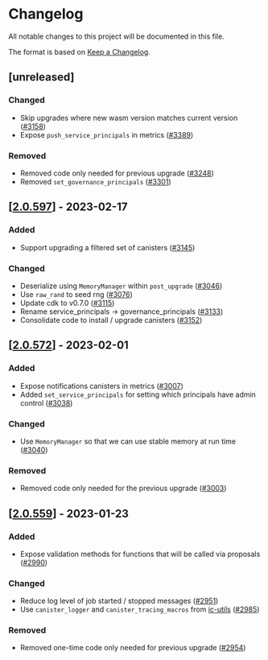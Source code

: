 # Changelog
All notable changes to this project will be documented in this file.

The format is based on [Keep a Changelog](https://keepachangelog.com/en/1.0.0/).

## [unreleased]

### Changed

- Skip upgrades where new wasm version matches current version ([#3158](https://github.com/open-ic/open-chat/pull/3158))
- Expose `push_service_principals` in metrics ([#3389](https://github.com/open-ic/open-chat/pull/3389))

### Removed

- Removed code only needed for previous upgrade ([#3248](https://github.com/open-ic/open-chat/pull/3248))
- Removed `set_governance_principals` ([#3301](https://github.com/open-ic/open-chat/pull/3301))

## [[2.0.597](https://github.com/open-ic/open-chat/releases/tag/v2.0.597-notifications_index)] - 2023-02-17

### Added

- Support upgrading a filtered set of canisters ([#3145](https://github.com/open-ic/open-chat/pull/3145))

### Changed

- Deserialize using `MemoryManager` within `post_upgrade` ([#3046](https://github.com/open-ic/open-chat/pull/3046))
- Use `raw_rand` to seed rng ([#3076](https://github.com/open-ic/open-chat/pull/3076))
- Update cdk to v0.7.0 ([#3115](https://github.com/open-ic/open-chat/pull/3115))
- Rename service_principals -> governance_principals ([#3133](https://github.com/open-ic/open-chat/pull/3133))
- Consolidate code to install / upgrade canisters ([#3152](https://github.com/open-ic/open-chat/pull/3152))

## [[2.0.572](https://github.com/open-ic/open-chat/releases/tag/v2.0.572-notifications_index)] - 2023-02-01

### Added

- Expose notifications canisters in metrics ([#3007](https://github.com/open-ic/open-chat/pull/3007))
- Added `set_service_principals` for setting which principals have admin control ([#3038](https://github.com/open-ic/open-chat/pull/3038))

### Changed

- Use `MemoryManager` so that we can use stable memory at run time ([#3040](https://github.com/open-ic/open-chat/pull/3040))

### Removed

- Removed code only needed for the previous upgrade ([#3003](https://github.com/open-ic/open-chat/pull/3003))

## [[2.0.559](https://github.com/open-ic/open-chat/releases/tag/v2.0.559-notifications_index)] - 2023-01-23

### Added

- Expose validation methods for functions that will be called via proposals ([#2990](https://github.com/open-ic/open-chat/pull/2990))

### Changed

- Reduce log level of job started / stopped messages ([#2951](https://github.com/open-ic/open-chat/pull/2951))
- Use `canister_logger` and `canister_tracing_macros` from [ic-utils](https://github.com/open-ic/ic-utils) ([#2985](https://github.com/open-ic/open-chat/pull/2985))

### Removed

- Removed one-time code only needed for previous upgrade ([#2954](https://github.com/open-ic/open-chat/pull/2954))